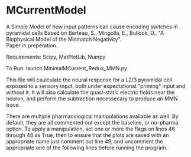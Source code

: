 # MCurrentModel
A Simple Model of how input patterns can cause encoding switches in pyramidal cells
Based on Berteau, S., Mingolla, E., Bullock, D., "A Biophysical Model of the Mismatch Negativity".  
Paper in preperation.

Requirements: Scipy, MatPlotLib, Numpy

To Run: launch MinimalMCurrent_Redux_MMN.py

This file will caulculate the neural response for a L2/3 pyramidal cell exposed to a sensory input, 
both under expectational "priming" input and without it.  It will also calculate the quasi-static electric
fields near the neuron, and perform the subtraction necessecary to produce an MMN trace.

There are multiple pharmacological manipulations available as well.  By default, they are all commented out 
except the baseline, or no-pharma option.  To apply a manipulation, set one or more the flags on lines 46 through 48 as True, then to ensure that the plots are saved with an appropriate name just comment out line 49, and uncomment the appropriate one of the following lines before running the program.
